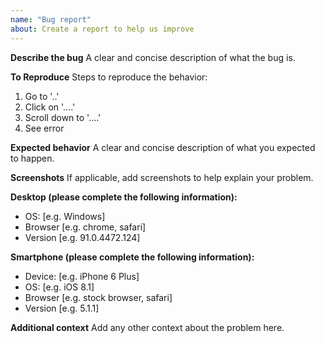 ```yaml
---
name: "Bug report"
about: Create a report to help us improve
---
```


**Describe the bug**
A clear and concise description of what the bug is.

**To Reproduce**
Steps to reproduce the behavior:
1. Go to \'..\'
2. Click on \'....\'
3. Scroll down to \'....\'
4. See error

**Expected behavior**
A clear and concise description of what you expected to happen.

**Screenshots**
If applicable, add screenshots to help explain your problem.

**Desktop (please complete the following information):**
- OS: [e.g. Windows]
- Browser [e.g. chrome, safari]
- Version [e.g. 91.0.4472.124]

**Smartphone (please complete the following information):**
- Device: [e.g. iPhone 6 Plus]
- OS: [e.g. iOS 8.1]
- Browser [e.g. stock browser, safari]
- Version [e.g. 5.1.1]

**Additional context**
Add any other context about the problem here.
